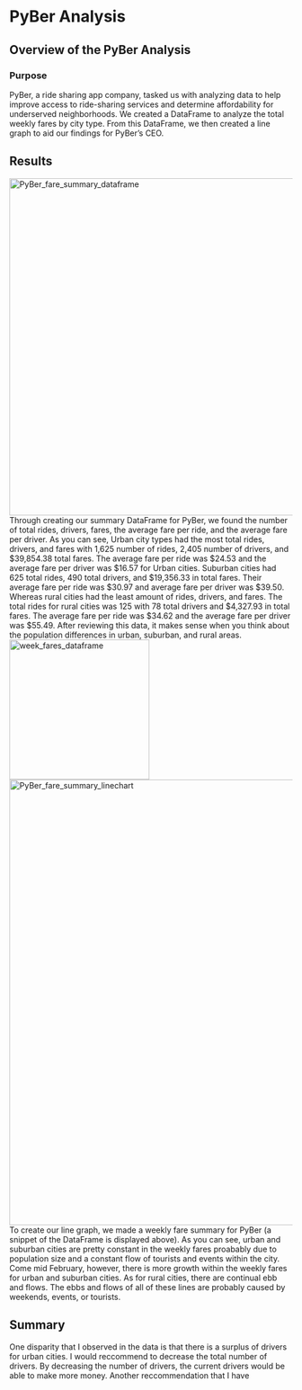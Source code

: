 # PyBer Analysis
## Overview of the PyBer Analysis
### Purpose
PyBer, a ride sharing app company, tasked us with analyzing data to help improve access to ride-sharing services and determine affordability for underserved neighborhoods. We created a DataFrame to analyze the total weekly fares by city type. From this DataFrame, we then created a line graph to aid our findings for PyBer’s CEO.
## Results
<img width="600" alt="PyBer_fare_summary_dataframe" src="https://user-images.githubusercontent.com/103657822/170894087-e4142b55-ff42-4d15-9022-2aeb8ebae65c.png">
Through creating our summary DataFrame for PyBer, we found the number of total rides, drivers, fares, the average fare per ride, and the average fare per driver. As you can see, Urban city types had the most total rides, drivers, and fares with 1,625 number of rides, 2,405 number of drivers, and $39,854.38 total fares. The average fare per ride was $24.53 and the average fare per driver was $16.57 for Urban cities. Suburban cities had 625 total rides, 490 total drivers, and $19,356.33 in total fares. Their average fare per ride was $30.97 and average fare per driver was $39.50. Whereas rural cities had the least amount of rides, drivers, and fares. The total rides for rural cities was 125 with 78 total drivers and $4,327.93 in total fares. The average fare per ride was $34.62 and the average fare per driver was $55.49. After reviewing this data, it makes sense when you think about the population differences in urban, suburban, and rural areas.
<img width="249" alt="week_fares_dataframe" src="https://user-images.githubusercontent.com/103657822/170894905-97b95aed-58c3-41f8-93f5-41075c4e19ff.png">
<img width="793" alt="PyBer_fare_summary_linechart" src="https://user-images.githubusercontent.com/103657822/170894909-0e6802d3-7ca6-46b4-9a71-a0c16734a6d1.png">
To create our line graph, we made a weekly fare summary for PyBer (a snippet of the DataFrame is displayed above). As you can see, urban and suburban cities are pretty constant in the weekly fares proabably due to population size and a constant flow of tourists and events within the city. Come mid February, however, there is more growth within the weekly fares for urban and suburban cities. As for rural cities, there are continual ebb and flows. The ebbs and flows of all of these lines are probably caused by weekends, events, or tourists. 

## Summary
One disparity that I observed in the data is that there is a surplus of drivers for urban cities. I would reccommend to decrease the total number of drivers. By decreasing the number of drivers, the current drivers would be able to make more money. Another reccommendation that I have 
